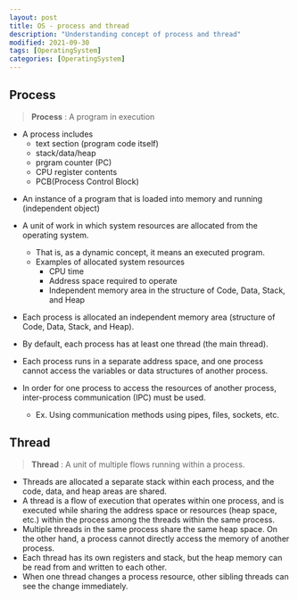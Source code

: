 ```yaml
---
layout: post
title: OS - process and thread
description: "Understanding concept of process and thread"
modified: 2021-09-30
tags: [OperatingSystem]
categories: [OperatingSystem]
---
```



## Process
> **Process** : A program in execution


- A process includes
    - text section (program code itself)
    - stack/data/heap
    - prgram counter (PC)
    - CPU register contents
    - PCB(Process Control Block)
<!--“컴퓨터에서 연속적으로 실행되고 있는 컴퓨터 프로그램”
메모리에 올라와 실행되고 있는 프로그램의 인스턴스(독립적인 개체)

운영체제로부터 시스템 자원을 할당받는 작업의 단위
즉, 동적인 개념으로는 실행된 프로그램을 의미한다.
참고 할당받는 시스템 자원의 예
CPU 시간
운영되기 위해 필요한 주소 공간
Code, Data, Stack, Heap의 구조로 되어 있는 독립된 메모리 영역
프로세스는 각각 독립된 메모리 영역(Code, Data, Stack, Heap의 구조)을 할당받는다.
기본적으로 프로세스당 최소 1개의 스레드(메인 스레드)를 가지고 있다.
각 프로세스는 별도의 주소 공간에서 실행되며, 한 프로세스는 다른 프로세스의 변수나 자료구조에 접근할 수 없다.
한 프로세스가 다른 프로세스의 자원에 접근하려면 프로세스 간의 통신(IPC, inter-process communication)을 사용해야 한다.
Ex. 파이프, 파일, 소켓 등을 이용한 통신 방법 이용-->

- An instance of a program that is loaded into memory and running (independent object)

- A unit of work in which system resources are allocated from the operating system.
    - That is, as a dynamic concept, it means an executed program.
    - Examples of allocated system resources
        - CPU time
        - Address space required to operate
        - Independent memory area in the structure of Code, Data, Stack, and Heap
- Each process is allocated an independent memory area (structure of Code, Data, Stack, and Heap).
- By default, each process has at least one thread (the main thread).
- Each process runs in a separate address space, and one process cannot access the variables or data structures of another process.
- In order for one process to access the resources of another process, inter-process communication (IPC) must be used.
    - Ex. Using communication methods using pipes, files, sockets, etc.

## Thread

<!-- **Thread** : 프로세스 내에서 실행되는 여러 흐름의 단위
스레드는 프로세스 내에서 각각 Stack만 따로 할당받고 Code, Data, Heap 영역은 공유한다.
스레드는 한 프로세스 내에서 동작되는 여러 실행의 흐름으로, 프로세스 내의 주소 공간이나 자원들(힙 공간 등)을 같은 프로세스 내에 스레드끼리 공유하면서 실행된다.
같은 프로세스 안에 있는 여러 스레드들은 같은 힙 공간을 공유한다. 반면에 프로세스는 다른 프로세스의 메모리에 직접 접근할 수 없다.
각각의 스레드는 별도의 레지스터와 스택을 갖고 있지만, 힙 메모리는 서로 읽고 쓸 수 있다.
한 스레드가 프로세스 자원을 변경하면, 다른 이웃 스레드(sibling thread)도 그 변경 결과를 즉시 볼 수 있다.-->

> **Thread** : A unit of multiple flows running within a process.


- Threads are allocated a separate stack within each process, and the code, data, and heap areas are shared.
- A thread is a flow of execution that operates within one process, and is executed while sharing the address space or resources (heap space, etc.) within the process among the threads within the same process.
- Multiple threads in the same process share the same heap space. On the other hand, a process cannot directly access the memory of another process.
- Each thread has its own registers and stack, but the heap memory can be read from and written to each other.
- When one thread changes a process resource, other sibling threads can see the change immediately.